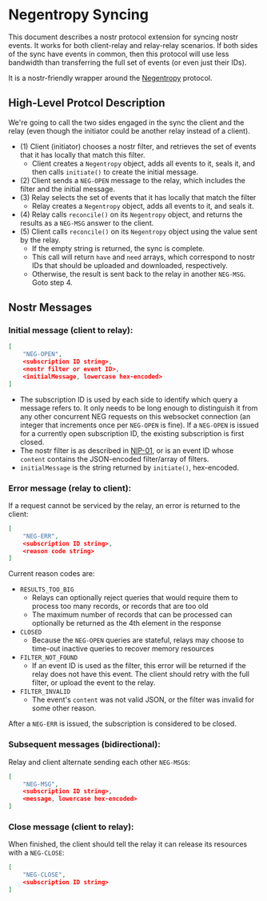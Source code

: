 # Negentropy Syncing

This document describes a nostr protocol extension for syncing nostr events. It works for both client-relay and relay-relay scenarios. If both sides of the sync have events in common, then this protocol will use less bandwidth than transferring the full set of events (or even just their IDs).

It is a nostr-friendly wrapper around the [Negentropy](https://github.com/hoytech/negentropy) protocol.

## High-Level Protcol Description

We're going to call the two sides engaged in the sync the client and the relay (even though the initiator could be another relay instead of a client).

* (1) Client (initiator) chooses a nostr filter, and retrieves the set of events that it has locally that match this filter.
  * Client creates a `Negentropy` object, adds all events to it, seals it, and then calls `initiate()` to create the initial message.
* (2) Client sends a `NEG-OPEN` message to the relay, which includes the filter and the initial message.
* (3) Relay selects the set of events that it has locally that match the filter
  * Relay creates a `Negentropy` object, adds all events to it, and seals it.
* (4) Relay calls `reconcile()` on its `Negentropy` object, and returns the results as a `NEG-MSG` answer to the client.
* (5) Client calls `reconcile()` on its `Negentropy` object using the value sent by the relay.
  * If the empty string is returned, the sync is complete.
  * This call will return `have` and `need` arrays, which correspond to nostr IDs that should be uploaded and downloaded, respectively.
  * Otherwise, the result is sent back to the relay in another `NEG-MSG`. Goto step 4.

## Nostr Messages

### Initial message (client to relay):

```json
[
    "NEG-OPEN",
    <subscription ID string>,
    <nostr filter or event ID>,
    <initialMessage, lowercase hex-encoded>
]
```

* The subscription ID is used by each side to identify which query a message refers to. It only needs to be long enough to distinguish it from any other concurrent NEG requests on this websocket connection (an integer that increments once per `NEG-OPEN` is fine). If a `NEG-OPEN` is issued for a currently open subscription ID, the existing subscription is first closed.
* The nostr filter is as described in [NIP-01](https://github.com/nostr-protocol/nips/blob/master/01.md), or is an event ID whose `content` contains the JSON-encoded filter/array of filters.
* `initialMessage` is the string returned by `initiate()`, hex-encoded.

### Error message (relay to client):

If a request cannot be serviced by the relay, an error is returned to the client:

```json
[
    "NEG-ERR",
    <subscription ID string>,
    <reason code string>
]
```

Current reason codes are:

* `RESULTS_TOO_BIG`
  * Relays can optionally reject queries that would require them to process too many records, or records that are too old
  * The maximum number of records that can be processed can optionally be returned as the 4th element in the response
* `CLOSED`
  * Because the `NEG-OPEN` queries are stateful, relays may choose to time-out inactive queries to recover memory resources
* `FILTER_NOT_FOUND`
  * If an event ID is used as the filter, this error will be returned if the relay does not have this event. The client should retry with the full filter, or upload the event to the relay.
* `FILTER_INVALID`
  * The event's `content` was not valid JSON, or the filter was invalid for some other reason.

After a `NEG-ERR` is issued, the subscription is considered to be closed.

### Subsequent messages (bidirectional):

Relay and client alternate sending each other `NEG-MSG`s:

```json
[
    "NEG-MSG",
    <subscription ID string>,
    <message, lowercase hex-encoded>
]
```

### Close message (client to relay):

When finished, the client should tell the relay it can release its resources with a `NEG-CLOSE`:

```json
[
    "NEG-CLOSE",
    <subscription ID string>
]
```
